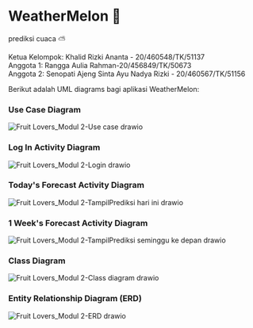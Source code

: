 # WeatherMelon 🍉
prediksi cuaca ⛅ 

Ketua Kelompok: Khalid Rizki Ananta - 20/460548/TK/51137 \
Anggota 1: Rangga Aulia Rahman-20/456849/TK/50673 \
Anggota 2: Senopati Ajeng Sinta Ayu Nadya Rizki - 20/460567/TK/51156

Berikut adalah UML diagrams bagi aplikasi WeatherMelon:

### Use Case Diagram
![Fruit Lovers_Modul 2-Use case drawio](https://user-images.githubusercontent.com/79208746/189718321-6d8c5722-8037-4262-9e08-9bf6803eb3fe.png)
### Log In Activity Diagram
![Fruit Lovers_Modul 2-Login drawio](https://user-images.githubusercontent.com/79208746/189718791-5a3ea883-c77a-42a9-b11e-1731dfc71126.png)

### Today's Forecast Activity Diagram
![Fruit Lovers_Modul 2-TampilPrediksi hari ini drawio](https://user-images.githubusercontent.com/79208746/189718694-c9cb95bb-f619-49f9-9693-61ff650cf589.png)

### 1 Week's Forecast Activity Diagram
![Fruit Lovers_Modul 2-TampilPrediksi seminggu ke depan drawio](https://user-images.githubusercontent.com/79208746/189718726-29e1e5d7-399a-4518-89c5-47187a4faf8c.png)
### Class Diagram
![Fruit Lovers_Modul 2-Class diagram drawio](https://user-images.githubusercontent.com/79208746/189718828-6d292a31-23da-496d-b781-ce148ca9eb0b.png)

### Entity Relationship Diagram (ERD)
![Fruit Lovers_Modul 2-ERD drawio](https://user-images.githubusercontent.com/79208746/192302928-4ec8fd9b-2209-419e-ae07-dc734161ede0.png)
